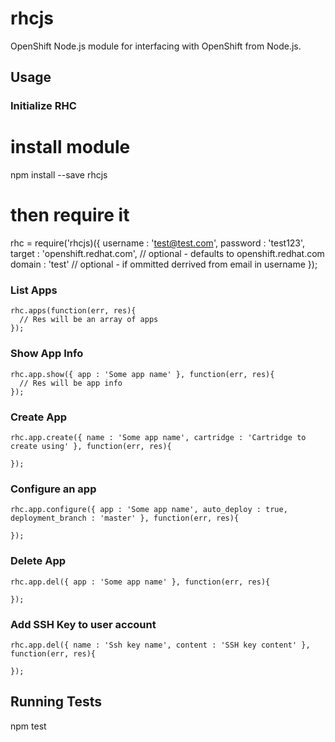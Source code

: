 rhcjs
=====
OpenShift Node.js module for interfacing with OpenShift from Node.js. 

## Usage

### Initialize RHC
  # install module
  npm install --save rhcjs
  
  # then require it

  rhc = require('rhcjs)({
    username : 'test@test.com',
    password : 'test123',
    target : 'openshift.redhat.com', // optional - defaults to openshift.redhat.com
      domain : 'test' // optional - if ommitted derrived from email in username
  });

### List Apps
    
    rhc.apps(function(err, res){
      // Res will be an array of apps
    });  
  
### Show App Info
    
    rhc.app.show({ app : 'Some app name' }, function(err, res){
      // Res will be app info
    });  
    
### Create App
    
    rhc.app.create({ name : 'Some app name', cartridge : 'Cartridge to create using' }, function(err, res){
      
    });  

### Configure an app
    
    rhc.app.configure({ app : 'Some app name', auto_deploy : true, deployment_branch : 'master' }, function(err, res){
      
    });  

    
### Delete App
    
    rhc.app.del({ app : 'Some app name' }, function(err, res){
      
    });  

### Add SSH Key to user account
    
    rhc.app.del({ name : 'Ssh key name', content : 'SSH key content' }, function(err, res){
      
    });  

    
## Running Tests
  
  npm test
  
